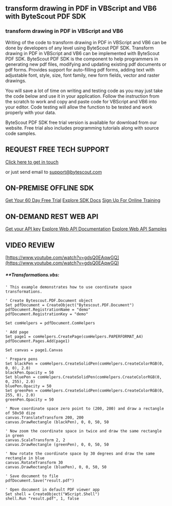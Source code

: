 ## transform drawing in PDF in VBScript and VB6 with ByteScout PDF SDK

### transform drawing in PDF in VBScript and VB6

Writing of the code to transform drawing in PDF in VBScript and VB6 can be done by developers of any level using ByteScout PDF SDK. Transform drawing in PDF in VBScript and VB6 can be implemented with ByteScout PDF SDK. ByteScout PDF SDK is the component to help programmers in generating new pdf files, modifying and updating existing pdf documents or pdf forms. Provides support for auto-filling pdf forms, adding text with adjustable font, style, size, font family, new form fields, vector and raster drawings.

You will save a lot of time on writing and testing code as you may just take the code below and use it in your application. Follow the instruction from the scratch to work and copy and paste code for VBScript and VB6 into your editor. Code testing will allow the function to be tested and work properly with your data.

ByteScout PDF SDK free trial version is available for download from our website. Free trial also includes programming tutorials along with source code samples.

## REQUEST FREE TECH SUPPORT

[Click here to get in touch](https://bytescout.zendesk.com/hc/en-us/requests/new?subject=ByteScout%20PDF%20SDK%20Question)

or just send email to [support@bytescout.com](mailto:support@bytescout.com?subject=ByteScout%20PDF%20SDK%20Question) 

## ON-PREMISE OFFLINE SDK 

[Get Your 60 Day Free Trial](https://bytescout.com/download/web-installer?utm_source=github-readme)
[Explore SDK Docs](https://bytescout.com/documentation/index.html?utm_source=github-readme)
[Sign Up For Online Training](https://academy.bytescout.com/)


## ON-DEMAND REST WEB API

[Get your API key](https://pdf.co/documentation/api?utm_source=github-readme)
[Explore Web API Documentation](https://pdf.co/documentation/api?utm_source=github-readme)
[Explore Web API Samples](https://github.com/bytescout/ByteScout-SDK-SourceCode/tree/master/PDF.co%20Web%20API)

## VIDEO REVIEW

[https://www.youtube.com/watch?v=gdsQ0EAqwGQ](https://www.youtube.com/watch?v=gdsQ0EAqwGQ)




<!-- code block begin -->

##### ****Transformations.vbs:**
    
```
' This example demonstrates how to use coordinate space transformations.

' Create Bytescout.PDF.Document object
Set pdfDocument = CreateObject("Bytescout.PDF.Document")
pdfDocument.RegistrationName = "demo"
pdfDocument.RegistrationKey = "demo"

Set comHelpers = pdfDocument.ComHelpers

' Add page
Set page1 = comHelpers.CreatePage(comHelpers.PAPERFORMAT_A4)
pdfDocument.Pages.Add(page1)

Set canvas = page1.Canvas

' Prepare pens
Set blackPen = comHelpers.CreateSolidPen(comHelpers.CreateColorRGB(0, 0, 0), 2.0)
blackPen.Opacity = 50
Set bluePen = comHelpers.CreateSolidPen(comHelpers.CreateColorRGB(0, 0, 255), 2.0)
bluePen.Opacity = 50
Set greenPen = comHelpers.CreateSolidPen(comHelpers.CreateColorRGB(0, 255, 0), 2.0)
greenPen.Opacity = 50

' Move coordinate space zero point to (200, 200) and draw a rectangle of 50x50 dize
canvas.TranslateTransform 200, 200
canvas.DrawRectangle (blackPen), 0, 0, 50, 50

' Now zoom the coordinate space in twice and draw the same rectangle in green
canvas.ScaleTransform 2, 2
canvas.DrawRectangle (greenPen), 0, 0, 50, 50

' Now rotate the coordinate space by 30 degrees and draw the same rectangle in blue
canvas.RotateTransform 30
canvas.DrawRectangle (bluePen), 0, 0, 50, 50

' Save document to file
pdfDocument.Save("result.pdf")

' Open document in default PDF viewer app
Set shell = CreateObject("WScript.Shell")
shell.Run "result.pdf", 1, false

```

<!-- code block end -->